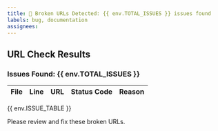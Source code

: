 ```yaml
---
title: 🚨 Broken URLs Detected: {{ env.TOTAL_ISSUES }} issues found
labels: bug, documentation
assignees: 
---
```


## URL Check Results

### Issues Found: {{ env.TOTAL_ISSUES }}

| File | Line | URL | Status Code | Reason |
| ---- | ---- | --- | ----------- | ------ |

{{ env.ISSUE_TABLE }}

Please review and fix these broken URLs.
